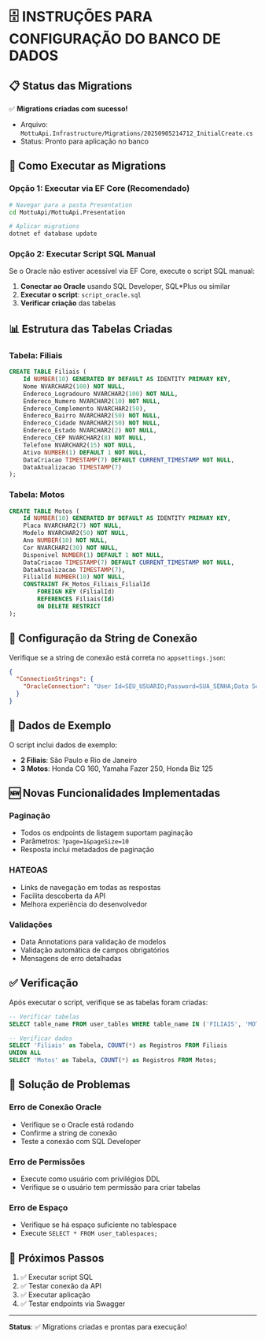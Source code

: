 # 🗄️ INSTRUÇÕES PARA CONFIGURAÇÃO DO BANCO DE DADOS

## 📋 Status das Migrations

✅ **Migrations criadas com sucesso!**
- Arquivo: `MottuApi.Infrastructure/Migrations/20250905214712_InitialCreate.cs`
- Status: Pronto para aplicação no banco

## 🚀 Como Executar as Migrations

### **Opção 1: Executar via EF Core (Recomendado)**
```bash
# Navegar para a pasta Presentation
cd MottuApi/MottuApi.Presentation

# Aplicar migrations
dotnet ef database update
```

### **Opção 2: Executar Script SQL Manual**
Se o Oracle não estiver acessível via EF Core, execute o script SQL manual:

1. **Conectar ao Oracle** usando SQL Developer, SQL*Plus ou similar
2. **Executar o script**: `script_oracle.sql`
3. **Verificar criação** das tabelas

## 📊 Estrutura das Tabelas Criadas

### **Tabela: Filiais**
```sql
CREATE TABLE Filiais (
    Id NUMBER(10) GENERATED BY DEFAULT AS IDENTITY PRIMARY KEY,
    Nome NVARCHAR2(100) NOT NULL,
    Endereco_Logradouro NVARCHAR2(100) NOT NULL,
    Endereco_Numero NVARCHAR2(10) NOT NULL,
    Endereco_Complemento NVARCHAR2(50),
    Endereco_Bairro NVARCHAR2(50) NOT NULL,
    Endereco_Cidade NVARCHAR2(50) NOT NULL,
    Endereco_Estado NVARCHAR2(2) NOT NULL,
    Endereco_CEP NVARCHAR2(8) NOT NULL,
    Telefone NVARCHAR2(15) NOT NULL,
    Ativo NUMBER(1) DEFAULT 1 NOT NULL,
    DataCriacao TIMESTAMP(7) DEFAULT CURRENT_TIMESTAMP NOT NULL,
    DataAtualizacao TIMESTAMP(7)
);
```

### **Tabela: Motos**
```sql
CREATE TABLE Motos (
    Id NUMBER(10) GENERATED BY DEFAULT AS IDENTITY PRIMARY KEY,
    Placa NVARCHAR2(7) NOT NULL,
    Modelo NVARCHAR2(50) NOT NULL,
    Ano NUMBER(10) NOT NULL,
    Cor NVARCHAR2(30) NOT NULL,
    Disponivel NUMBER(1) DEFAULT 1 NOT NULL,
    DataCriacao TIMESTAMP(7) DEFAULT CURRENT_TIMESTAMP NOT NULL,
    DataAtualizacao TIMESTAMP(7),
    FilialId NUMBER(10) NOT NULL,
    CONSTRAINT FK_Motos_Filiais_FilialId 
        FOREIGN KEY (FilialId) 
        REFERENCES Filiais(Id) 
        ON DELETE RESTRICT
);
```

## 🔧 Configuração da String de Conexão

Verifique se a string de conexão está correta no `appsettings.json`:

```json
{
  "ConnectionStrings": {
    "OracleConnection": "User Id=SEU_USUARIO;Password=SUA_SENHA;Data Source=oracle.fiap.com.br:1521/ORCL;"
  }
}
```

## 🧪 Dados de Exemplo

O script inclui dados de exemplo:
- **2 Filiais**: São Paulo e Rio de Janeiro
- **3 Motos**: Honda CG 160, Yamaha Fazer 250, Honda Biz 125

## 🆕 Novas Funcionalidades Implementadas

### **Paginação**
- Todos os endpoints de listagem suportam paginação
- Parâmetros: `?page=1&pageSize=10`
- Resposta inclui metadados de paginação

### **HATEOAS**
- Links de navegação em todas as respostas
- Facilita descoberta da API
- Melhora experiência do desenvolvedor

### **Validações**
- Data Annotations para validação de modelos
- Validação automática de campos obrigatórios
- Mensagens de erro detalhadas

## ✅ Verificação

Após executar o script, verifique se as tabelas foram criadas:

```sql
-- Verificar tabelas
SELECT table_name FROM user_tables WHERE table_name IN ('FILIAIS', 'MOTOS');

-- Verificar dados
SELECT 'Filiais' as Tabela, COUNT(*) as Registros FROM Filiais
UNION ALL
SELECT 'Motos' as Tabela, COUNT(*) as Registros FROM Motos;
```

## 🚨 Solução de Problemas

### **Erro de Conexão Oracle**
- Verifique se o Oracle está rodando
- Confirme a string de conexão
- Teste a conexão com SQL Developer

### **Erro de Permissões**
- Execute como usuário com privilégios DDL
- Verifique se o usuário tem permissão para criar tabelas

### **Erro de Espaço**
- Verifique se há espaço suficiente no tablespace
- Execute `SELECT * FROM user_tablespaces;`

## 🎯 Próximos Passos

1. ✅ Executar script SQL
2. ✅ Testar conexão da API
3. ✅ Executar aplicação
4. ✅ Testar endpoints via Swagger

---

**Status**: ✅ Migrations criadas e prontas para execução!

